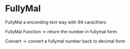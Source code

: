 # FullyMal

FullyMal a enconding text way with 94 caracthers

FullyMal Function -> return the number in fullymal form


Convert -> convert a fullymal number back to decimal form